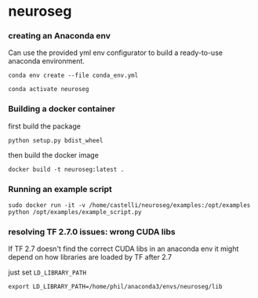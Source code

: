 # neuroseg

### creating an Anaconda env
Can use the provided yml env configurator to build a ready-to-use anaconda environment.

```
conda env create --file conda_env.yml

conda activate neuroseg
```

### Building a docker container

first build the package
```
python setup.py bdist_wheel
```
then build the docker image
```
docker build -t neuroseg:latest .
```

### Running an example script
```
sudo docker run -it -v /home/castelli/neuroseg/examples:/opt/examples python /opt/examples/example_script.py
```

### resolving TF 2.7.0 issues: wrong CUDA libs

If TF 2.7 doesn't find the correct CUDA libs in an anaconda env it might depend on how libraries are loaded by TF after 2.7

just set ```LD_LIBRARY_PATH``` 

```
export LD_LIBRARY_PATH=/home/phil/anaconda3/envs/neuroseg/lib
```
